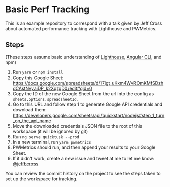 # Basic Perf Tracking

This is an example repository to correspond with a talk given by Jeff Cross about automated performance tracking with Lighthouse and PWMetrics.

## Steps

(These steps assume basic understanding of [Lighthouse](https://developers.google.com/web/tools/lighthouse/), [Angular CLI](https://angular.io/cli), and npm)

1. Run `yarn` or `npm install`
2. Copy this Google Sheet: https://docs.google.com/spreadsheets/d/17jgt_uKxm4WvROmKMfSDzhdCAstNvyaiDP_k2XqzgD0/edit#gid=0
3. Copy the ID of the new Google Sheet from the url into the config as `sheets.options.spreadsheetId`.
4. Go to this URL and follow step 1 to generate Google API credentials and download them: https://developers.google.com/sheets/api/quickstart/nodejs#step_1_turn_on_the_api_name
5. Move the downloaded credentials JSON file to the root of this workspace (it will be ignored by git)
6. Run `ng serve quicktusk --prod`
7. In a new terminal, run `yarn pwmetrics`
8. PWMetrics should run, and then append your results to your Google Sheet.
9. If it didn't work, create a new issue and tweet at me to let me know: [@jeffbcross](https://twitter.com/jeffbcross)

You can review the commit history on the project to see the steps taken to set up the workspace for tracking.
